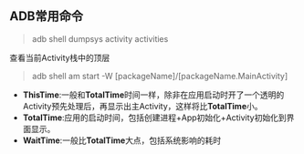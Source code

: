 ## ADB常用命令

> adb shell dumpsys activity activities

查看当前Activity栈中的顶层

> adb shell am start -W [packageName]/[packageName.MainActivity]

- **ThisTime**:一般和**TotalTime**时间一样，除非在应用启动时开了一个透明的Activity预先处理后，再显示出主Activity，这样将比**TotalTime**小。 
- **TotalTime**:应用的启动时间，包括创建进程+App初始化+Activity初始化到界面显示。 
- **WaitTime**:一般比**TotalTime**大点，包括系统影响的耗时